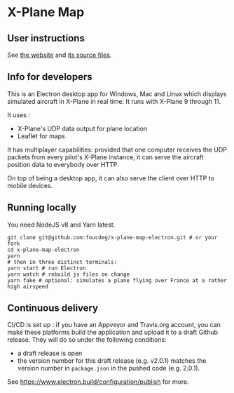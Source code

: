 # X-Plane Map

## User instructions

See [the website](https://xmap.fouc.net) and [its source files](/docs).

## Info for developers

This is an Electron desktop app for Windows, Mac and Linux which displays simulated aircraft in X-Plane in real time.
It runs with X-Plane 9 through 11.

It uses :
 - X-Plane's UDP data output for plane location
 - Leaflet for maps

It has multiplayer capabilities: provided that one computer receives the UDP packets from every pilot's X-Plane instance, it can serve the aircraft position data to everybody over HTTP.

On top of being a desktop app, it can also serve the client over HTTP to mobile devices.

## Running locally

You need NodeJS v8 and Yarn latest.

```
git clone git@github.com:foucdeg/x-plane-map-electron.git # or your fork
cd x-plane-map-electron
yarn
# then in three distinct terminals:
yarn start # run Electron
yarn watch # rebuild js files on change
yarn fake # optional: simulates a plane flying over France at a rather high airspeed
```

## Continuous delivery

CI/CD is set up : if you have an Appveyor and Travis.org account, you can make these platforms build the application and upload it to a draft Github release.  They will do so under the following conditions:

- a draft release is open
- the version number for this draft release (e.g. v2.0.1) matches the version number in `package.json` in the pushed code (e.g. 2.0.1).

See https://www.electron.build/configuration/publish for more.

